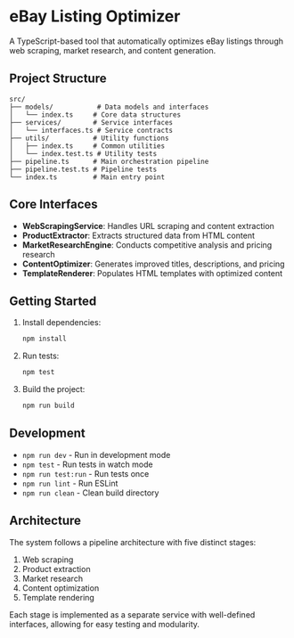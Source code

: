 # eBay Listing Optimizer

A TypeScript-based tool that automatically optimizes eBay listings through web scraping, market research, and content generation.

## Project Structure

```
src/
├── models/           # Data models and interfaces
│   └── index.ts     # Core data structures
├── services/        # Service interfaces
│   └── interfaces.ts # Service contracts
├── utils/           # Utility functions
│   ├── index.ts     # Common utilities
│   └── index.test.ts # Utility tests
├── pipeline.ts      # Main orchestration pipeline
├── pipeline.test.ts # Pipeline tests
└── index.ts         # Main entry point
```

## Core Interfaces

- **WebScrapingService**: Handles URL scraping and content extraction
- **ProductExtractor**: Extracts structured data from HTML content
- **MarketResearchEngine**: Conducts competitive analysis and pricing research
- **ContentOptimizer**: Generates improved titles, descriptions, and pricing
- **TemplateRenderer**: Populates HTML templates with optimized content

## Getting Started

1. Install dependencies:
   ```bash
   npm install
   ```

2. Run tests:
   ```bash
   npm test
   ```

3. Build the project:
   ```bash
   npm run build
   ```

## Development

- `npm run dev` - Run in development mode
- `npm test` - Run tests in watch mode
- `npm run test:run` - Run tests once
- `npm run lint` - Run ESLint
- `npm run clean` - Clean build directory

## Architecture

The system follows a pipeline architecture with five distinct stages:
1. Web scraping
2. Product extraction
3. Market research
4. Content optimization
5. Template rendering

Each stage is implemented as a separate service with well-defined interfaces, allowing for easy testing and modularity.